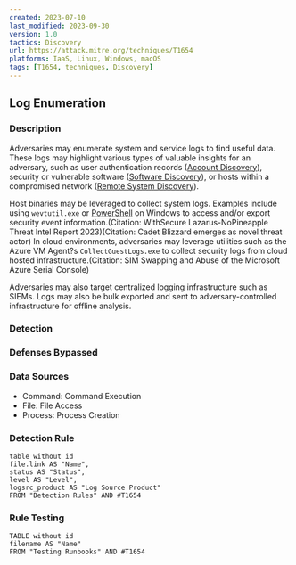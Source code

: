 ```yaml
---
created: 2023-07-10
last_modified: 2023-09-30
version: 1.0
tactics: Discovery
url: https://attack.mitre.org/techniques/T1654
platforms: IaaS, Linux, Windows, macOS
tags: [T1654, techniques, Discovery]
---
```


## Log Enumeration

### Description

Adversaries may enumerate system and service logs to find useful data. These logs may highlight various types of valuable insights for an adversary, such as user authentication records ([Account Discovery](https://attack.mitre.org/techniques/T1087)), security or vulnerable software ([Software Discovery](https://attack.mitre.org/techniques/T1518)), or hosts within a compromised network ([Remote System Discovery](https://attack.mitre.org/techniques/T1018)).

Host binaries may be leveraged to collect system logs. Examples include using `wevtutil.exe` or [PowerShell](https://attack.mitre.org/techniques/T1059/001) on Windows to access and/or export security event information.(Citation: WithSecure Lazarus-NoPineapple Threat Intel Report 2023)(Citation: Cadet Blizzard emerges as novel threat actor) In cloud environments, adversaries may leverage utilities such as the Azure VM Agent?s `CollectGuestLogs.exe` to collect security logs from cloud hosted infrastructure.(Citation: SIM Swapping and Abuse of the Microsoft Azure Serial Console)

Adversaries may also target centralized logging infrastructure such as SIEMs. Logs may also be bulk exported and sent to adversary-controlled infrastructure for offline analysis.

### Detection



### Defenses Bypassed



### Data Sources

  - Command: Command Execution
  -  File: File Access
  -  Process: Process Creation
### Detection Rule

```dataview
table without id
file.link AS "Name",
status AS "Status",
level AS "Level",
logsrc_product AS "Log Source Product"
FROM "Detection Rules" AND #T1654
```

### Rule Testing

```dataview
TABLE without id
filename AS "Name"
FROM "Testing Runbooks" AND #T1654
```
